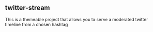 ## twitter-stream

This is a themeable project that allows you to serve a moderated twitter timeline from a chosen hashtag

